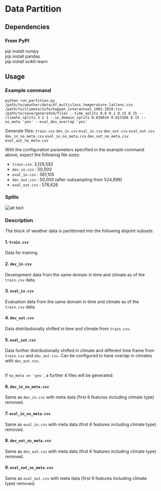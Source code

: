 # Data Partition

## Dependencies

### From PyPI
pip install numpy <br />
pip install pandas <br />
pip install scikit-learn <br />

## Usage

### Example command

```
python run_partition.py /path/to/weather/data/df_multiclass_temperature_latlons.csv /path/to/climate/info/koppen_interannual_1901-2010.tsv /path/to/save/generated/files --time_splits 0.6 0.1 0.15 0.15 --climate_splits 3 1 1 --in_domain_splits 0.836634 0.013366 0.15 --no_meta 'yes' --eval_dev_overlap 'yes'
```
Generate files:
`train.csv` `dev_in.csv` `eval_in.csv` `dev_out.csv` `eval_out.csv` `dev_in_no_meta.csv` `eval_in_no_meta.csv` `dev_out_no_meta.csv` `eval_out_no_meta.csv`

With the configuration parameters specified in the example command above, expect the following file sizes:
 - `train.csv`: 3,129,592
 - `dev_in.csv` : 50,000
 - `eval_in.csv` : 561,105
 - `dev_out.csv` : 50,000 (after subsampling from 524,896)
 - `eval_out.csv` : 576,626

### Splits

![alt text](https://github.com/yandex-research/uncertainty-challenge/blob/0ee9faa49d25a484c15adc893e174f90c4728d38/tabular_weather_prediction/data_partitioning/splits.PNG)

### Description

The block of weather data is partitioned into the following disjoint subsets:

#### 1. `train.csv`
Data for training.

#### 2. `dev_in.csv`
Development data from the same domain in time and climate as of the `train.csv` data.

#### 3. `eval_in.csv`
Evaluation data from the same domain in time and climate as of the `train.csv` data.

#### 4. `dev_out.csv`
Data distributionally shifted in time and climate from `train.csv`.

#### 5. `eval_out.csv`
Data further distributionally shifted in climate and different time frame from `train.csv` and `dev_out.csv`. Can be configured to have overlap in climates with `dev_out.csv`. <br /><br />

If `no_meta == 'yes'`, a further 4 files will be generated:

#### 6. `dev_in_no_meta.csv`
Same as `dev_in.csv` with meta data (first 6 features including climate type) removed.

#### 7. `eval_in_no_meta.csv`
Same as `eval_in.csv` with meta data (first 6 features including climate type) removed.

#### 8. `dev_out_no_meta.csv`
Same as `dev_out.csv` with meta data (first 6 features including climate type) removed.

#### 9. `eval_out_no_meta.csv`
Same as `eval_out.csv` with meta data (first 6 features including climate type) removed.
